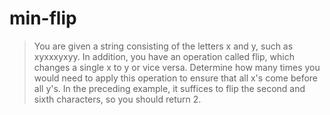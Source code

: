 # min-flip

> You are given a string consisting of the letters x and y, such as xyxxxyxyy.
> In addition, you have an operation called flip,
> which changes a single x to y or vice versa.
> Determine how many times you would need to apply this operation to ensure that
> all x's come before all y's. In the preceding example, it suffices to flip
> the second and sixth characters, so you should return 2.
